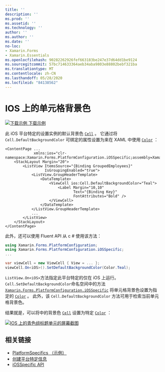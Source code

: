 ```yaml
---
title: ''
description: ''
ms.prod: ''
ms.assetid: ''
ms.technology: ''
author: ''
ms.author: ''
ms.date: ''
no-loc:
- Xamarin.Forms
- Xamarin.Essentials
ms.openlocfilehash: 90282262926fef663183be247e37d64dd1be9124
ms.sourcegitcommit: 57bc714633364aeb34aba9803e88802bebf321ba
ms.translationtype: MT
ms.contentlocale: zh-CN
ms.lasthandoff: 05/28/2020
ms.locfileid: "84138562"
---
```

# <a name="cell-background-color-on-ios"></a>IOS 上的单元格背景色

[![下载示例](~/media/shared/download.png) 下载示例](https://docs.microsoft.com/samples/xamarin/xamarin-forms-samples/userinterface-platformspecifics)

此 iOS 平台特定的设置实例的默认背景色 [`Cell`](xref:Xamarin.Forms.Cell) 。 它通过将 `Cell.DefaultBackgroundColor` 可绑定的属性设置为来在 XAML 中使用 [`Color`](xref:Xamarin.Forms.Color) ：

```xaml
<ContentPage ...
             xmlns:ios="clr-namespace:Xamarin.Forms.PlatformConfiguration.iOSSpecific;assembly=Xamarin.Forms.Core">
    <StackLayout Margin="20">
        <ListView ItemsSource="{Binding GroupedEmployees}"
                  IsGroupingEnabled="true">
            <ListView.GroupHeaderTemplate>
                <DataTemplate>
                    <ViewCell ios:Cell.DefaultBackgroundColor="Teal">
                        <Label Margin="10,10"
                               Text="{Binding Key}"
                               FontAttributes="Bold" />
                    </ViewCell>
                </DataTemplate>
            </ListView.GroupHeaderTemplate>
            ...
        </ListView>
    </StackLayout>
</ContentPage>
```

此外，还可以使用 Fluent API 从 c # 使用该方法：

```csharp
using Xamarin.Forms.PlatformConfiguration;
using Xamarin.Forms.PlatformConfiguration.iOSSpecific;
...

var viewCell = new ViewCell { View = ... };
viewCell.On<iOS>().SetDefaultBackgroundColor(Color.Teal);
```

`ListView.On<iOS>`方法指定此平台特定的仅在 iOS 上运行。 `Cell.SetDefaultBackgroundColor`命名空间中的方法 [`Xamarin.Forms.PlatformConfiguration.iOSSpecific`](xref:Xamarin.Forms.PlatformConfiguration.iOSSpecific) 将单元格背景色设置为指定的 [`Color`](xref:Xamarin.Forms.Color) 。 此外，该 `Cell.DefaultBackgroundColor` 方法可用于检索当前单元格背景色。

结果就是，可以将中的背景色 [`Cell`](xref:Xamarin.Forms.Cell) 设置为特定 [`Color`](xref:Xamarin.Forms.Color) ：

[![IOS 上的青色组标题单元的屏幕截图](cell-background-color-images/group-header-cell-color.png "带有蓝绿色组头单元格的 ListView")](cell-background-color-images/group-header-cell-color-large.png#lightbox "带有蓝绿色组头单元格的 ListView")

## <a name="related-links"></a>相关链接

- [PlatformSpecifics （示例）](https://docs.microsoft.com/samples/xamarin/xamarin-forms-samples/userinterface-platformspecifics)
- [创建平台特定信息](~/xamarin-forms/platform/platform-specifics/index.md#creating-platform-specifics)
- [iOSSpecific API](xref:Xamarin.Forms.PlatformConfiguration.iOSSpecific)
